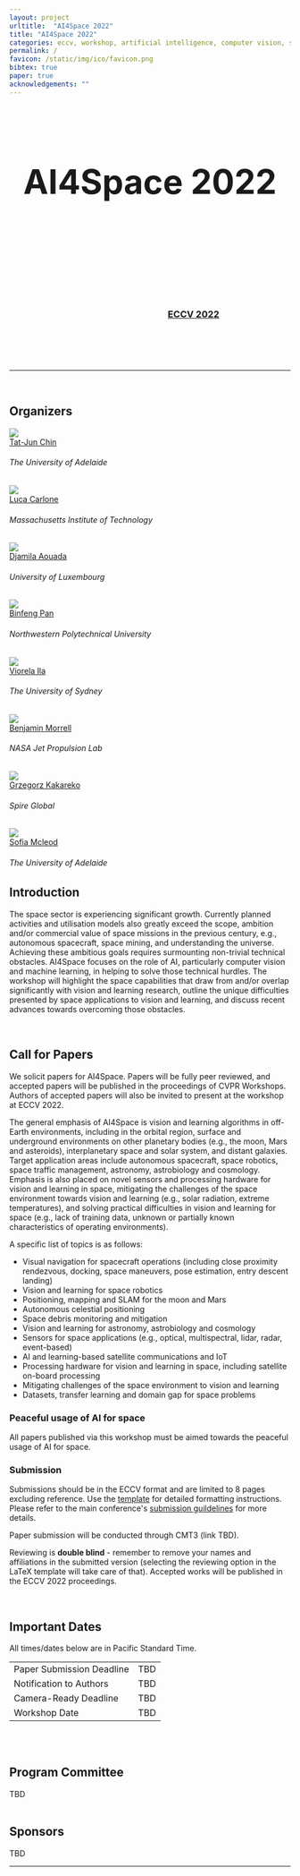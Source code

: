```yaml
---
layout: project
urltitle:  "AI4Space 2022"
title: "AI4Space 2022"
categories: eccv, workshop, artificial intelligence, computer vision, space 
permalink: /
favicon: /static/img/ico/favicon.png
bibtex: true
paper: true
acknowledgements: ""
---
```


<br>
<div class="row header-row" id="home">
  <div class="col-xs-12 header-img">  
    <center><h1 style="font-size:60px">AI4Space 2022</h1></center>
    <center><br></center>
    <center><br></center>
    <br>
    <br>
    <br>
    <center><h3 style="color:white">2nd Workshop on AI for Space</h3></center>
    <center><h3 style="color:white">In conjunction with <a href="https://eccv2022.ecva.net/">ECCV 2022</a></h3></center>    
    <center><h3 style="color:white">Date: TBD</h3></center>
    <!-- <center><span style="font-weight:400;">14th of June 2020</span></center> -->
    <br>
  </div>
</div>

<hr>

<!-- <div class="row" id="">
  <div class="col-md-12">
    <img src="{{ "/static/img/splash.png" | prepend:site.baseurl }}">
    <p> Image credit: [1, 2, 7, 12, 6, 4, 5]</p>
  </div>
</div> -->

<!-----
<br>
<div class="row" id="">
  <div class="col-xs-12">
    <center><h2 style="font-size:30px"><a href="#program">Watch workshop videos</a></h2></center>
  </div>
</div>
----->

<br>
<div class="row" id="organizers">
  <div class="col-xs-12">
    <h2>Organizers</h2>
  </div>
</div>

<div class="row">

  <div class="col-xs-2">
    <a href="https://cs.adelaide.edu.au/~tjchin">
      <img class="people-pic" src="{{ "/static/img/people/tj.png" | prepend:site.baseurl }}">
    </a>
    <div class="people-name">
      <a href="https://cs.adelaide.edu.au/~tjchin">Tat-Jun Chin</a>
      <h6>The University of Adelaide</h6>
    </div>
  </div>

  <div class="col-xs-2">
    <a href="https://lucacarlone.mit.edu/">
      <img class="people-pic" src="{{ "/static/img/people/luca.png" | prepend:site.baseurl }}">
    </a>
    <div class="people-name">
      <a href="https://lucacarlone.mit.edu/">Luca Carlone</a>
      <h6>Massachusetts Institute of Technology</h6>
    </div>
  </div>

  <div class="col-xs-2">
    <a href="https://cvi2.uni.lu//">
      <img class="people-pic" src="{{ "/static/img/people/djamila.jpeg" | prepend:site.baseurl }}">
    </a>
    <div class="people-name">
      <a href="https://cvi2.uni.lu/">Djamila Aouada</a>
      <h6>University of Luxembourg</h6>
    </div>
  </div>

  <div class="col-xs-2">
    <a href="https://teacher.nwpu.edu.cn/m/en/2011010003.html">
      <img class="people-pic" src="{{ "/static/img/people/binfeng.jpeg" | prepend:site.baseurl }}">
    </a>
    <div class="people-name">
      <a href="https://teacher.nwpu.edu.cn/m/en/2011010003.html">Binfeng Pan</a>
      <h6>Northwestern Polytechnical University</h6>
    </div>
  </div>


  
  </div>
  
  
  <div class="row">
  
  <div class="col-xs-2">
    <a href="https://www.sydney.edu.au/engineering/about/our-people/academic-staff/viorela-ila.html">
      <img class="people-pic" src="{{ "/static/img/people/viorela.jpeg" | prepend:site.baseurl }}">
    </a>
    <div class="people-name">
      <a href="https://www.sydney.edu.au/engineering/about/our-people/academic-staff/viorela-ila.html">Viorela Ila</a>
      <h6>The University of Sydney</h6>
    </div>
  </div>
  
  <div class="col-xs-2">
    <a href="https://www-robotics.jpl.nasa.gov/who-we-are/people/benjamin_morrell/">
      <img class="people-pic" src="{{ "/static/img/people/ben.jpg" | prepend:site.baseurl }}">
    </a>
    <div class="people-name">
      <a href="https://www-robotics.jpl.nasa.gov/who-we-are/people/benjamin_morrell/">Benjamin Morrell</a>
      <h6>NASA Jet Propulsion Lab</h6>
    </div>
  </div>
  
  <div class="col-xs-2">
    <a href="https://g-kakareko.github.io/index.html">
      <img class="people-pic" src="{{ "/static/img/people/grzegorz.jpeg" | prepend:site.baseurl }}">
    </a>
    <div class="people-name">
      <a href="https://g-kakareko.github.io/index.html">Grzegorz Kakareko</a>
      <h6>Spire Global</h6>
    </div>
  </div>   
  
  <div class="col-xs-2">
    <a href="https://bochenys.github.io/">
      <img class="people-pic" src="{{ "/static/img/people/sofia.jpeg" | prepend:site.baseurl }}">
    </a>
    <div class="people-name">
      <a href="">Sofia Mcleod</a>
      <h6>The University of Adelaide</h6>
    </div>
  </div>  
  
</div>


<div class="row" id="intro">
  <div class="col-xs-12">
    <h2>Introduction</h2>
  </div>
</div>
<div class="row">
  <div class="col-xs-12">
        <p>
            The space sector is experiencing significant growth. Currently planned activities and utilisation models also greatly exceed the scope, ambition and/or commercial value of space missions in the previous century, e.g., autonomous spacecraft, space mining, and understanding the universe. Achieving these ambitious goals requires surmounting non-trivial technical obstacles. AI4Space focuses on the role of AI, particularly computer vision and machine learning, in helping to solve those technical hurdles. The workshop will highlight the space capabilities that draw from and/or overlap significantly with vision and learning research, outline the unique difficulties presented by space applications to vision and learning, and discuss recent advances towards overcoming those obstacles.
        </p>
  </div>
</div><br>

<!----
<div class="row">
    <div class="col-xs-12">
        <p>
            <h2>Sponsors</h2>
        </p>
        <div class="col-xs-4">
            <a href="#sponsors"><img class="people-pic-big" src="{{ "/static/img/sponsors/draper.png" | prepend:site.baseurl }}"></a>
        </div>
        <div class="col-xs-4">
            <a href="#sponsors"><img class="people-pic-big" src="{{ "/static/img/sponsors/blackswan.png" | prepend:site.baseurl }}"></a>
        </div>
        <div class="col-xs-4">
            <a href="#sponsors"><img class="people-pic-big" src="{{ "/static/img/sponsors/asa.png" | prepend:site.baseurl }}"></a>
        </div>
    </div>
    <p>
        <div class="col-xs-9">
             <p>
                <h2>Affiliated organisations</h2>
             </p>
             <p>
                 <div class="col-xs-4">
                     <a href="#organisations"><img class="people-pic" src="{{ "/static/img/sponsors/esa2.png" | prepend:site.baseurl }}"></a>
                 </div>
                 <div class="col-xs-4">
                     <a href="#organisations"><img class="people-pic" src="{{ "/static/img/sponsors/act2.png" | prepend:site.baseurl }}"></a>
                 </div>
                 <div class="col-xs-4">
                     <a href="#sponsors"><img class="people-pic" src="{{ "/static/img/sponsors/smartsat2.png" | prepend:site.baseurl }}"></a>
                 </div>
             </p>
         </div>
     </p>
</div><br>
--->

<!---
<div class="row">
    <div class="col-xs-12">
        <p>
            <h2>Sponsors</h2>      
            TBD
        </p>
    </div>
    <p>
        <div class="col-xs-9">
             <p>
                <h2>Affiliated organisations</h2>
                TBD
             </p>
         </div>
     </p>
</div><br>
--->

<!----
<div class="row" id="program">
  <div class="col-xs-12">
    <h2>Workshop Program</h2>
    TBD
  </div>
</div>
--->

<!----
<div class="row">
 <div class="col-xs-12">
  <h3>Watch the video recordings of <a href="https://youtu.be/j83aOI0suuo"><b>Block A</b></a> and <a href="https://youtu.be/oadmxrgiE1g"><b>Block B</b></a> on YouTube.</h3>
 </div>
</div>
<br>

<div class="row">
  <div class="col-xs-12">
    <h3>Block A (<a href="/2021/static/AI4Space Program (Block A).ics" download><b>download calendar</b></a> to add program to your calendar)</h3>
    <table class="table table-striped">
      <tbody>
        <tr>
            <th>Europe (Central)<br>19 June 2021</th>
            <th>Australia (Sydney)<br>20 June 2021</th>
            <th>N. America (East)<br>19 June 2021</th>
            <th>Activity</th>
        </tr>
        <tr>
          <td>16:00</td>
          <td>00:00</td>
          <td>10:00</td>          
          <td>Welcome address</td>
        </tr>
        <tr>
          <td>16:05</td>
          <td>00:05</td>
          <td>10:05</td>          
          <td>Keynote 1: <a href="#Shirley">Shirley Ho</a></td>
        </tr>
        <tr>
          <td>16:35</td>
          <td>00:35</td>
          <td>10:35</td>          
          <td>Keynote 2: <a href="#Courtney">Courtney Mario</a><br>Developing Vision Navigation Systems for Space Applications and Lessons Learned from OSIRIS-REx</td>
        </tr>
        <tr>
          <td>17:05</td>
          <td>01:05</td>
          <td>11:05</td>          
          <td>Intro to MDS Software (Blackswan Technologies)</td>
        </tr>
        <tr>
          <td>17:20</td>
          <td>01:20</td>
          <td>11:20</td>          
          <td>Spotlight presentations<br>5 mins per paper<br> <a href="#papers_a">List of papers</a></td>
        </tr>
        <tr>
          <td>18:00</td>
          <td>02:00</td>
          <td>12:00</td>          
          <td>Poster session<br>Presented using Gatherly</td>
        </tr>
        <tr>
          <td>18:20</td>
          <td>02:20</td>
          <td>12:20</td>          
          <td>Award announcements</td>
        </tr>
      </tbody>
    </table>
  </div>
</div>

<div class="row">
  <div class="col-xs-12">
    <h3>Block B (<a href="/2021/static/AI4Space Program (Block B).ics" download><b>download calendar</b></a> to add program to your calendar)</h3>
    <table class="table table-striped">
      <tbody>
        <tr>
            <th>Europe (Central)<br>20 June 2021</th>
            <th>Australia (Sydney)<br>20 June 2021</th>
            <th>N. America (East)<br>20 June 2021</th>
            <th>Activity</th>
        </tr>
        <tr>
          <td>09:00</td>
          <td>17:00</td>
          <td>03:00</td>          
          <td>Welcome address</td>
        </tr>
        <tr>
          <td>09:05</td>
          <td>17:05</td>
          <td>03:05</td>          
          <td>Keynote 3: <a href="#Dario">Dario Izzo</a><br>Emerging trends in ``deep space learning"</td>
        </tr>
        <tr>
          <td>09:35</td>
          <td>17:35</td>
          <td>03:35</td>          
          <td>Keynote 4: <a href="#Yang">Yang Gao</a><br>AI Robotics for Sustainable Space Exploration & Exploitation</td>
        </tr>
        <tr>
          <td>10:05</td>
          <td>18:05</td>
          <td>04:05</td>          
          <td>Spotlight presentations<br>5 mins per paper<br><a href="#papers_b">List of papers</a></td>
        </tr>
        <tr>
          <td>10:50</td>
          <td>18:50</td>
          <td>04:50</td>          
          <td>Poster session<br>Presented using Gatherly</td>
        </tr>
        <tr>
          <td>11:10</td>
          <td>19:10</td>
          <td>05:10</td>          
          <td>Award announcements and conclusion</td>
        </tr>
      </tbody>
    </table>
  </div>
</div><br>
---->

<!----
<div class="row" id="speakers">
  <div class="col-xs-12">
    <h2>Invited Speakers</h2>
    TBD
  </div>
</div><br>
--->

<!-- 26 -->
<!-----
<div class="row">
  <div class="col-md-12" id="Shirley">
    <a href="https://www.simonsfoundation.org/team/shirley-ho/"><img class="people-pic-big" style="float:left;margin-right:30px;" src="{{ "/static/img/speakers/shirley.png" | prepend:site.baseurl }}"></a>
    <p>
      <b><a href="https://www.simonsfoundation.org/team/shirley-ho/">Shirley Ho</a></b> is Leader of the Cosmology X Data Science group at the Center for Computational Astrophysics (CCA), Flatiron Institute. Her research interests range from fundamental cosmological measurements to exoplanet statistics to using machine learning to estimate how much dark matter is in the universe. Her goal is to understand the universe’s beginning, evolution and its ultimate fate. Recently she has been developing novel tools using machine learning to solve astrophysical challenges. Shirley plans, builds and analyzes data from a number of astronomical surveys such as Actacama Cosmology Telescope, Euclid, the Large Synoptic Survey Telescope, Simons Observatory, Sloan Digital Sky Survey and the Wide Field Infrared Survey Telescope. She has broad expertise in theory, observation and data science, and her significant experience on machine learning for cosmology will deliver plenty of insights to the CVPR audience. Shirley earned her Ph.D. in astrophysical sciences from Princeton in 2008 and her bachelor’s degrees in computer science and physics from the UC Berkeley in 2004. She was a Chamberlain fellow and a Seaborg fellow at Lawrence Berkeley National Laboratory before joining CMU in 2011 as an assistant professor. She became the Cooper Siegel Career Development Chair Professor and was appointed associate professor with tenure in 2016. She moved to Lawrence Berkeley Lab as a Senior Scientist in 2016. Since 2011, she has been a primary mentor to more than 25 postdoctoral fellows, seven graduate students and 20 undergraduates.
    </p>
  </div>
</div><br>
--->

<!-- 24 -->
<!-----
<div class="row">
  <div class="col-md-12" id="Courtney">
    <a href="https://www.linkedin.com/in/courtneymario"><img class="people-pic-big" style="float:left;margin-right:30px;" src="{{ "/static/img/speakers/courtney.jpg" | prepend:site.baseurl }}"></a>
    <p>
      <b><a href="https://www.linkedin.com/in/courtneymario">Courtney Mario</a></b> is a Principal Member of the Technical Staff at The Charles Stark Draper Laboratory (Draper) in the Perception and Autonomy Group. Draper is a not-for-profit R&D organization headquartered in Cambridge, Massachusetts. The lab specializes in the design, development, and deployment of advanced technology solutions to problems in space exploration, health care and energy and was originally best known for providing the Apollo Guidance computer. She is a member of the Natural Feature Tracking team for OSIRIS-REx, NASA’s asteroid sample return mission that successfully autonomously navigated to the asteroid surface in October 2020 to collect the sample. She is also currently leading the algorithm development for Draper’s lunar precision landing capability. Prior work has included developing vision-inertial systems for GPS-denied applications for ground vehicles, UAVs, and pedestrians. Courtney has over ten years of experience in vision navigation systems for GPS-denied environments, and the lessons she has learnt on the challenges of visual navigation in the space environment will be extremely beneficial to the CVPR community. Courtney earned a Bachelor’s degree (graduated Magna Cum Laude) and Master’s degree in mechanical engineering, both from Tufts University.
    </p>
  </div>
</div><br>
---->

<!-- 23 -->
<!-----
<div class="row">
  <div class="col-md-12" id="Dario">
    <a href="https://www.esa.int/gsp/ACT/team/dario_izzo/"><img class="people-pic-big" style="float:left;margin-right:30px;" src="{{ "/static/img/speakers/dario.png" | prepend:site.baseurl }}"></a>
    <p>
      <b><a href="https://www.esa.int/gsp/ACT/team/dario_izzo/">Dario Izzo</a></b> is the Scientific Coordinator of the Advanced Concepts Team (ACT) at ESA, where he coordinates all the scientific activities of the ACT and manages the interface of the ACT to the rest of ESA. Dario is a major proponent of AI and champion of deep neural networks to solve space problems. He led studies in interplanetary trajectory design using AI and was responsible for starting the Global Trajectory Optimization Competitions events, the ESA’s Summer of Code in Space, and the Kelvins competition platform which brings together AI and space researchers. At the proposed workshop, Dario will be sharing his expertise and experience on AI algorithms for spacecraft guidance dynamics and control. Dario has published more than 150 papers in journals, conferences and books. In 2013, he received the Humies Gold Medal for the work on grand tours of the galilean moons and, the following year, he won the 8th edition of the Global Trajectory Optimization Competition, organized by NASA/JPL, leading a mixed team of ESA/JAXA scientists. Dario graduated in Aeronautical Engineering from the University Sapienza of Rome in 1999. He later obtained a second master in “Satellite Platforms” at the University of Cranfield in the UK and a Ph.D. in Mathematical Modelling in 2003, at the University Sapienza of Rome where he had the honour to assist Prof. Chiara Valente throughout the classical mechanics and space flight mechanics courses during the academic years 2001-2003.
    </p>
  </div>
</div><br>
--->

<!-- 16 -->
<!-----
<div class="row">
  <div class="col-md-12" id="Yang">
    <a href="https://www.surrey.ac.uk/people/yang-gao"><img class="people-pic-big" style="float:left;margin-right:30px;" src="{{ "/static/img/speakers/yang.jpg" | prepend:site.baseurl }}"></a>
    <p>
      <b><a href="https://www.surrey.ac.uk/people/yang-gao">Yang Gao</a></b> is the Professor of Space Autonomous Systems at Surrey Space Centre (SSC) and the Head of the STAR LAB which specializes in visual sensing and navigation in extreme environments. She has 20 years of research experience in developing robotics and autonomous systems, and has been funded by UK Research Innovation, Royal Academy of Engineering, European Commission, European Space Agency, UK Space Agency, as well as industrial companies such as Airbus, NEPTEC, Sellafield and OHB. Yang is also actively involved in the R&D real-world space missions, e.g., ESA's ExoMars, Proba3 and LUCE-ice mapper, UK's MoonLITE/Moonraker, and China's Chang'E 3. Her expertise in solving real-world space visual navigation problems will be of significant interest to the CVPR audience. Yang is an Elected Fellow of Institute of Engineering and Technology (IET) and Royal Aeronautical Society (RAeS). Her research work led to international acclaim, such as International Astronautical Federation’s 3AF Edmond Brun Silver Medal in 2013, COSPAR's Outstanding Paper Award in 2016, First Prize of UKSEDS Lunar Rover Competition in 2017, Finalist of IEEE/ASME's AIM Best Paper Award 2019 and First Prize of Best Poster Award at ICRA 2020 Space Robotics Workshop. Prior to joining SSC in 2004, Yang was an awardee of the prestigious Singapore Millennium Foundation (SMF) Postdoctoral Fellowship and worked on intelligent and autonomous vehicles. She gained the B.Eng. and Ph.D. degrees from the Nanyang Technological University in 2000 and 2003 respectively.
    </p>
  </div>
</div><br>
--->

<!-----
<div class="row" id="papers">
  <div class="col-xs-12">
    <h2>Accepted Papers</h2>
    <h3>Block A</h3>
    <table class="table table-striped" id="papers_a">
      <tbody>
        <tr>
          <th>
          Order of presentation
          </th>
          <th>
          Paper title and authors
          </th>        
        </tr>
        <tr>
          <td>
          1  <br> Stall A
          </td>
          <td>
          AI for dating stars: a benchmarking study for gyrochronology
          <br><em>Andres Moya, Jarmi Recio Martínez, Roberto Javier Lopez-Sastre</em>
          </td>
        </tr>
        <tr>
          <td>
          2  <br> Stall B
          </td>
          <td>Investigating Spiking Neural Networks for Energy-Efficient On-Board AI Applications. A Case Study in Land Cover and Land Use Classification
          <br><em>Andrzej S Kucik, Gabriele Meoni</em>
          </td>
        </tr>
        <tr>
          <td>
          3  <br> Stall C
          </td>
          <td>Autonomous Planetary Landing via Deep Reinforcement Learning and Transfer Learning
          <br><em>Giulia Ciabatti, Shreyansh Daftry, Roberto Capobianco</em>
          </td>
        </tr>
        <tr>
          <td>
          4  <br> Stall D
          </td>
          <td>Improving Astronomy Image Quality Through Real-time Wavefront Estimation
          <br><em>David Thomas, Joshua Meyers, Steven Kahn</em>
          </td>
        </tr>
        <tr>
          <td>
          5  <br> Stall E
          </td>
          <td>On-Orbit Inspection of an Unknown Tumbling Target using NASA's Astrobee Robotic Free-Flyers
          <br><em>Charles E Oestreich, Antonio Teran Espinoza, Jessica Todd, Keenan Albee, Richard Linares</em>
          </td>
        </tr>
        <tr>
          <td>
          6  <br> Stall F
          </td>
          <td>Spacecraft Time-Series Anomaly Detection Using Transfer Learning
          <br><em>Sriram Baireddy, Sundip Desai, James Mathieson, Richard Foster, Moses Chan, Mary Comer, Edward Delp</em>
          </td>
        </tr>
        <tr>
          <td>
          7  <br> Stall G
          </td>
          <td>SPACESeg: Automated Detection of Bed Junction Morphologies Indicating Signs of Life in Ediacaran Period
          <br><em>Padmaja Jonnalagedda, Rachel Surprenant, Mary Droser, Bir Bhanu</em>
          </td>
        </tr>
        <tr>
          <td>
          8  <br> Stall H
          </td>
          <td>Visual SLAM for Asteroid Relative Navigation
          <br><em>Mehregan Dor, Katherine A Skinner, Travis Driver, Panagiotis Tsiotras</em>
          </td>
        </tr>
      </tbody>
    </table>
    <h3>Block B</h3>
    <table class="table table-striped" id="papers_b">
      <tbody>
        <tr>
          <th>
          Order of presentation
          </th>
          <th>
          Paper title and authors
          </th>        
        </tr>
        <tr>
          <td>
          1  <br> Stall A
          </td>
          <td>A Monocular Pose Estimation Case Study: The Hayabusa2 Minerva-II2 Deployment
          <br><em>Andrew Price, Kazuya Yoshida</em>
          </td>
        </tr>
        <tr>
          <td>
          2  <br> Stall B
          </td>
          <td>A Spacecraft Dataset for Detection, Segmentation and Parts Recognition
          <br><em>Dung Anh Hoang, Bo Chen, Tat-Jun Chin</em>
          </td>
        </tr>
        <tr>
          <td>
          3  <br> Stall C
          </td>
          <td>Event-based spacecraft landing using time-to-contact
          <br><em>Olaf Sikorski, Dario Izzo, Gabriele Meoni</em>
          </td>
        </tr>
        <tr>
          <td>
          4  <br> Stall D
          </td>
          <td>From Rocks to Walls: a Model-free Reinforcement Learning Approach to Dry Stacking with Irregular Rocks
          <br><em>André Menezes, Pedro Vicente, Alexandre Bernardino, Rodrigo Ventura</em>
          </td>
        </tr>
        <tr>
          <td>
          5  <br> Stall E
          </td>
          <td>AI4MARS: A Dataset for Terrain-Aware Autonomous Driving on Mars
          <br><em>R. Michael Swan, Deegan J Atha, Henry A Leopold, Cindy Chiu, Matthew Gildner, Stephanie L Oij, Masahiro Ono</em>
          </td>
        </tr>
        <tr>
          <td>
          6 <br> Stall F
          </td>
          <td>LSPnet: A 2D Localization-oriented Spacecraft Pose Estimation Neural Network
          <br><em>Albert Garcia, Mohamed Adel Musallam, Vincent Gaudilliere, Enjie Ghorbel, Kassem Al Ismaeil, Marcos Perez, Djamila Aouada</em>
          </td>
        </tr>
        <tr>
          <td>
          7  <br> Stall G
          </td>
          <td>MRSCAtt: A Spatio-Channel Attention-Guided Network for Mars Rover Image Classification
          <br><em>Anirudh Srinivasan Chakravarthy, Roshan Roy, Praveen  Ravirathinam</em>
          </td>
        </tr>
        <tr>
          <td>
          8  <br> Stall H
          </td>
          <td>Spot the GEO Satellites: From Dataset to Kelvins SpotGEO Challenge
          <br><em>Bo Chen, Daqi Liu, Tat-Jun Chin, Mark Rutten, Dawa Derksen, Marcus Maertens, Moritz Von Looz, Gurvan Lecuyer, Dario Izzo</em>
          </td>
        </tr>
        <tr>
          <td>
          9 <br> Stall I
          </td>
          <td>Vision-based Neural Scene Representations for Spacecraft
          <br><em>Anne Mergy, Gurvan Lecuyer, Dawa Derksen, Dario Izzo</em>
          </td>
        </tr>
      </tbody>
    </table>
  </div>
</div><br>
---->

<!-----
<div class="row" id="awards">
  <div class="col-xs-12">
    <h2>Awards</h2>
  </div>
</div>

<div class="row">
  <div class="col-md-12">
    <img class="people-pic" style="float:left;margin-right:30px;" src="{{ "/static/img/bpa.png" | prepend:site.baseurl }}">
    <p>
    <br><br>Improving Astronomy Image Quality Through Real-time Wavefront Estimation <br><em>David Thomas, Joshua Meyers, Steven Kahn</em>
    </p>
  </div>
</div><br>

<div class="row">
  <div class="col-md-12">
    <img class="people-pic" style="float:left;margin-right:30px;" src="{{ "/static/img/bpfa.png" | prepend:site.baseurl }}">
    <p>
    <br><br>AI4MARS: A Dataset for Terrain-Aware Autonomous Driving on Mars<br>
    <em>R. Michael Swan, Deegan J Atha, Henry A Leopold, Cindy Chiu, Matthew Gildner, Stephanie L Oij, Masahiro Ono</em>
    </p>
  </div>
</div><br>

<div class="row">
  <div class="col-md-12">
    <img class="people-pic" style="float:left;margin-right:30px;" src="{{ "/static/img/bpra.png" | prepend:site.baseurl }}">
    <p>
    SPACESeg: Automated Detection of Bed Junction Morphologies Indicating Signs of Life in Ediacaran Period
    <br><em>Padmaja Jonnalagedda, Rachel Surprenant, Mary Droser, Bir Bhanu</em>
    <br>A Monocular Pose Estimation Case Study: The Hayabusa2 Minerva-II2 Deployment
    <br><em>Andrew Price, Kazuya Yoshida</em>
    <br>Vision-based Neural Scene Representations for Spacecraft
    <br><em>Anne Mergy, Gurvan Lecuyer, Dawa Derksen, Dario Izzo</em>
    </p>
  </div>
</div><br>
--->

   
<div class="row" id="cfp">
  <div class="col-xs-12">
    <h2>Call for Papers</h2>
  </div>
</div>
<div class="row">
  <div class="col-xs-12">
    <p>
      We solicit papers for AI4Space. Papers will be fully peer reviewed, and accepted papers will be published in the proceedings of CVPR Workshops. Authors of accepted papers will also be invited to present at the workshop at ECCV 2022.
      </p>
      <p>
      The general emphasis of AI4Space is vision and learning algorithms in off-Earth environments, including in the orbital region, surface and underground environments on other planetary bodies (e.g., the moon, Mars and asteroids), interplanetary space and solar system, and distant galaxies. Target application areas include autonomous spacecraft, space robotics, space traffic management, astronomy, astrobiology and cosmology. Emphasis is also placed on novel sensors and processing hardware for vision and learning in space, mitigating the challenges of the space environment towards vision and learning (e.g., solar radiation, extreme temperatures), and solving practical difficulties in vision and learning for space (e.g., lack of training data, unknown or partially known characteristics of operating environments).
    </p>
    <p>
    A specific list of topics is as follows:
    <ul>
      <li>Visual navigation for spacecraft operations (including close proximity rendezvous, docking, space maneuvers, pose estimation, entry descent landing)</li>
      <li>Vision and learning for space robotics</li>
      <li>Positioning, mapping and SLAM for the moon and Mars</li>
      <li>Autonomous celestial positioning</li>
      <li>Space debris monitoring and mitigation</li>
      <li>Vision and learning for astronomy, astrobiology and cosmology</li>
      <li>Sensors for space applications (e.g., optical, multispectral, lidar, radar, event-based)</li>
      <li>AI and learning-based satellite communications and IoT</li>
      <li>Processing hardware for vision and learning in space, including satellite on-board processing</li>
      <li>Mitigating challenges of the space environment to vision and learning</li>
      <li>Datasets, transfer learning and domain gap for space problems</li>
    </ul>
    </p>
  <h3>Peaceful usage of AI for space</h3>
    <p>
    All papers published via this workshop must be aimed towards the peaceful usage of AI for space.
    </p>
    <h3>Submission</h3>  
    <p>
      Submissions should be in the ECCV format and are limited to 8 pages excluding reference.
      Use the <a href="https://drive.google.com/file/d/171-xo72Jx40cZ4qT20ZZsDDKXPIOWnss/view?usp=sharing" download>template</a> for detailed formatting instructions.
      Please refer to the main conference's <a href="https://eccv2022.ecva.net/submission/call-for-papers/">submission guildelines</a> for more details. 
  </p>
    <p>  
      <!----<a href="">Submit your paper via the CMT3 submission system.</a>--->
      Paper submission will be conducted through CMT3 (link TBD).
    </p>
  <p>
    Reviewing is <b>double blind</b> - remember to remove your names and affiliations in the submitted version (selecting the reviewing option in the LaTeX template will take care of that). Accepted works will be published in the ECCV 2022 proceedings.
    </p>
  </div>
</div><br>

<div class="row" id="dates">
  <div class="col-xs-12">
    <h2>Important Dates</h2>
    <p>
    All times/dates below are in Pacific Standard Time.
    </p>
  </div>
</div>

<div class="row">
  <div class="col-xs-12">
    <table class="table table-striped">
      <tbody>
        <tr>
          <td>Paper Submission Deadline</td>
          <td>TBD</td>
        </tr>
        <tr>
          <td>Notification to Authors</td>
          <td>TBD</td>
        </tr>
        <tr>
          <td>Camera-Ready Deadline</td>
          <td>TBD</td>
        </tr>
        <tr>
          <td>Workshop Date</td>
          <td>TBD</td>
        </tr>
      </tbody>
    </table>
  </div>
</div><br>


<br>
<div class="row" id="PCs">
  <div class="col-md-12">
    <h2>Program Committee</h2>
    TBD
  </div>
</div>


<br>
<div class="row" id="sponsors">
  <div class="col-md-12">
    <h2>Sponsors</h2>
    TBD
  </div>
</div>

<!-----
<div class="row">

<div class="col-xs-4">
    <p>
        <div class="col-xs-2">
        </div>
        <div class="col-xs-10">
            <a href="https://www.draper.com/"><img class="people-pic-big" src="{{ "/static/img/sponsors/draper.png" | prepend:site.baseurl }}"></a> 
        </div>
    </p>
    <p>
        At <a href="https://www.draper.com/">Draper</a>, we believe exciting things happen when we combine our diverse disciplines to imagine and create new solutions. From whiteboard concept to fielded systems, Draper engineers design, develop and deploy advanced technology solutions for the world’s most difficult and important problems. More than a thousand engineers and scientists — experts in fields ranging from GN&C to microfabrication — bring a multidisciplinary advantage to system design. The breadth and depth of our expertise enable us to take on almost any challenge. By building and field-testing working prototypes we accelerate design iterations. We can complete small production runs, license our intellectual property and transition technology for large-volume production. We provide full life-cycle support, including technology refresh. We provide engineering services directly to government, commercial companies and academia; work on teams as prime contractor or subcontractor; and participate as a collaborator in consortia. As a not-for-profit engineering innovation company, we provide unbiased assessments of technology or systems designed or recommended by other organizations — whether custom-designed or commercial-off-the-shelf.
    </p>
</div>

<div class="col-xs-4">
    <p>
    <div class="col-xs-2">
    </div>
    <div class="col-xs-10">
        <a href="https://lt.linkedin.com/company/blackswanspace/"><img class="people-pic-big" src="{{ "/static/img/sponsors/blackswan.png" | prepend:site.baseurl }}"></a> 
        </div>
    </p>
    <p>
        <a href="https://lt.linkedin.com/company/blackswanspace/">Blackswan Technologies</a> is making satellites autonomous. The company’s products are designed to manage the expected ten-fold increase in space traffic in the coming years by lowering collision risk, reducing costs of operations and expanding the range of autonomous activities in orbit. Our ultimate goal is to help build a self sustaining market economy where complex tasks such as debris removal, on-orbit servicing and construction can be performed by using autonomous satellites.
        </p>
</div>

<div class="col-xs-4">
    <p>
    <div class="col-xs-2">
    </div>
    <div class="col-xs-10">
    <a href="https://www.space.gov.au/"><img class="people-pic-big" src="{{ "/static/img/sponsors/asa.png" | prepend:site.baseurl }}"></a>
    </div>
    </p>
    <p>
    The <a href="https://www.space.gov.au/">Australian Space Agency</a> will transform and grow a globally respected Australian space industry that lifts the broader economy, inspires and improves the lives of Australians – underpinned by strong international and national engagement.
    </p>
</div>

</div>
---->

<!----
<br>
<div class="row" id="organisations">
  <div class="col-md-12">
    <h2>Affiliated Organisations</h2>
    TBD
  </div>
</div>
--->

<!-----
<div class="row">

<div class="col-xs-4">
    <p>
    <div class="col-xs-2">
    </div>
    <div class="col-xs-10">
    <a href="https://www.esa.int/"><img class="people-pic-big" src="{{ "/static/img/sponsors/esa.png" | prepend:site.baseurl }}"></a>
    </div>
    </p>
    <p>
    The <a href="https://www.esa.int/">European Space Agency (ESA)</a> is Europe’s gateway to space. Its mission is to shape the development of Europe’s space capability and ensure that investment in space continues to deliver benefits to the citizens of Europe and the world.
    </p>
</div>

<div class="col-xs-4">
    <p>
    <div class="col-xs-2">
    </div>
    <div class="col-xs-10">
    <a href="https://www.esa.int/gsp/ACT/"><img class="people-pic-big" src="{{ "/static/img/sponsors/act.png" | prepend:site.baseurl }}"></a>
    </div>
    </p>
    <p>
    The <a href="https://www.esa.int/gsp/ACT/">Advanced Concepts Team (ACT)</a> is part of the ESA's Directorate of Technical and Quality Management (TEC-SF). The team is essentially a channel for the study of technologies and ideas that are of strategical importance in the long term planning of ESA. It serves the function of a think tank providing decision makers the support of a highly multidisciplinary research group. Science and engineering research fellows (PhDs working at ESA for 2 years), Young Graduate Trainee and stagiaires form the bulk of this Team. Based at ESTEC, they carry out research work on advanced topics and emerging technologies and perform highly skilled analysis on a wide range of topics.
    </p>
</div>

<div class="col-xs-4">
    <p>
    <div class="col-xs-2">
    </div>
    <div class="col-xs-10">
    <a href="https://smartsatcrc.com/"><img class="people-pic-big" src="{{ "/static/img/sponsors/smartsat_crc.png" | prepend:site.baseurl }}"></a>
    </div>
    </p>
    <p>
    The <a href="https://smartsatcrc.com/">SmartSat CRC</a> is a consortium of universities and other research organisations, partnered with industry that has been funded by the Australian Government to develop know-how and technologies in advanced telecommunications and IoT connectivity, intelligent satellite systems and Earth observation next generation data services. The impact of this research will be to develop intellectual property and a specialist industry expertise that will spawn new businesses, create export economic value and generate new high-tech jobs for all Australians.
    </p>
</div>

</div>
--->

<hr>

<br>

